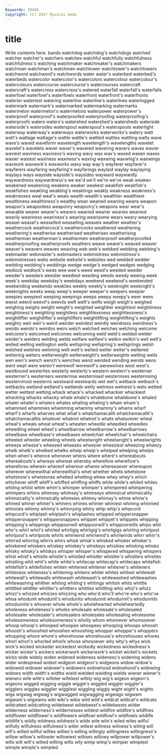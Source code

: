 ```yaml
---
Keywords: 29436 
Copyright: (C) 2017 Ryuichi Ueda
---
```


# title

Write contents here.
bands watchdog watchdog's watchdogs watched watcher watcher's
watchers watches watchful watchfully watchfulness watchfulness's watching watchmaker watchmaker's watchmakers
watchman watchman's watchmen watchtower watchtower's watchtowers watchword watchword's watchwords water
water's waterbed waterbed's waterbeds watercolor watercolor's watercolors watercolour watercolour's watercolours
watercourse watercourse's watercourses watercraft watercraft's watercress watercress's watered waterfall waterfall's
waterfalls waterfowl waterfowl's waterfowls waterfront waterfront's waterfronts waterier wateriest watering
waterline waterline's waterlines waterlogged watermark watermark's watermarked watermarking watermarks watermelon
watermelon's watermelons waterpower waterpower's waterproof waterproof's waterproofed waterproofing waterproofing's waterproofs
waters waters's watershed watershed's watersheds waterside waterside's watersides waterspout waterspout's
waterspouts watertight waterway waterway's waterways waterworks waterworks's watery watt watt's
wattage wattage's wattle wattle's wattled wattles wattling watts wave wave's
waved waveform wavelength wavelength's wavelengths wavelet wavelet's wavelets waver waver's
wavered wavering wavers waves wavier waviest waviness waviness's waving wavy
wax wax's waxed waxen waxes waxier waxiest waxiness waxiness's waxing
waxwing waxwing's waxwings waxwork waxwork's waxworks waxy way way's wayfarer
wayfarer's wayfarers wayfaring wayfaring's wayfarings waylaid waylay waylaying waylays ways
wayside wayside's waysides wayward waywardly waywardness waywardness's we we'd we'll
we're we've weak weaken weakened weakening weakens weaker weakest weakfish
weakfish's weakfishes weakling weakling's weaklings weakly weakness weakness's weaknesses weal
weal's weals wealth wealth's wealthier wealthiest wealthiness wealthiness's wealthy wean
weaned weaning weans weapon weapon's weaponless weaponry weaponry's weapons wear
wear's wearable wearer wearer's wearers wearied wearier wearies weariest wearily
weariness weariness's wearing wearisome wears weary wearying weasel weasel's weaselled
weaselling weasels weather weather's weathercock weathercock's weathercocks weathered weathering weathering's
weatherise weatherised weatherises weatherising weatherman weatherman's weathermen weatherproof weatherproofed weatherproofing
weatherproofs weathers weave weave's weaved weaver weaver's weavers weaves weaving
web web's webbed webbing webbing's webmaster webmaster's webmasters webmistress webmistress's
webmistresses webs website website's websites wed wedded wedder wedding wedding's
weddings wedge wedge's wedged wedges wedging wedlock wedlock's weds wee
wee's weed weed's weeded weeder weeder's weeders weedier weediest weeding
weeds weedy weeing week week's weekday weekday's weekdays weekend weekend's
weekended weekending weekends weeklies weekly weekly's weeknight weeknight's weeknights weeks
weep weep's weeper weeper's weepers weepier weepies weepiest weeping weepings
weeps weepy weepy's weer wees weest weevil weevil's weevils weft
weft's wefts weigh weigh's weighed weighing weighs weight weight's weighted
weightier weightiest weightiness weightiness's weighting weightless weightlessness weightlessness's weightlifter weightlifter's
weightlifters weightlifting weightlifting's weights weighty weir weir's weird weirder weirdest
weirdly weirdness weirdness's weirdo weirdo's weirdos weirs welch welched welches
welching welcome welcome's welcomed welcomes welcoming weld weld's welded welder
welder's welders welding welds welfare welfare's welkin welkin's well well's
welled welling wellington wells wellspring wellspring's wellsprings welsh welshed welshes
welshing welt welt's welted welter welter's weltered weltering welters welterweight
welterweight's welterweights welting welts wen wen's wench wench's wenches wend
wended wending wends wens went wept were weren't werewolf werewolf's
werewolves west west's westbound westerlies westerly westerly's western western's westerner
westerner's westerners westernise westernised westernises westernising westernmost westerns westward westwards
wet wet's wetback wetback's wetbacks wetland wetland's wetlands wetly wetness
wetness's wets wetted wetter wettest wetting whack whack's whacked whackier
whackiest whacking whacks whacky whale whale's whalebone whalebone's whaled whaler
whaler's whalers whales whaling whaling's wham wham's whammed whammies whamming
whammy whammy's whams wharf wharf's wharfs wharves what what's whatchamacallit
whatchamacallit's whatchamacallits whatever whatnot whatnot's whats whatsoever wheal wheal's wheals
wheat wheat's wheaten wheedle wheedled wheedles wheedling wheel wheel's wheelbarrow
wheelbarrow's wheelbarrows wheelbase wheelbase's wheelbases wheelchair wheelchair's wheelchairs wheeled wheeler
wheeling wheels wheelwright wheelwright's wheelwrights wheeze wheeze's wheezed wheezes wheezier
wheeziest wheezing wheezy whelk whelk's whelked whelks whelp whelp's whelped
whelping whelps when when's whence whenever whens where where's whereabouts
whereabouts's whereas whereat whereby wherefore wherefore's wherefores wherein whereof whereon
wheres wheresoever whereupon wherever wherewithal wherewithal's whet whether whets whetstone
whetstone's whetstones whetted whetting whew whey whey's which whichever whiff
whiff's whiffed whiffing whiffs while while's whiled whiles whiling whilst
whim whim's whimper whimper's whimpered whimpering whimpers whims whimsey whimsey's
whimseys whimsical whimsicality whimsicality's whimsically whimsies whimsy whimsy's whine whine's
whined whiner whiner's whiners whines whinier whiniest whining whinnied whinnies
whinny whinny's whinnying whiny whip whip's whipcord whipcord's whiplash whiplash's
whiplashes whipped whippersnapper whippersnapper's whippersnappers whippet whippet's whippets whipping whipping's
whippings whippoorwill whippoorwill's whippoorwills whips whir whir's whirl whirl's whirled
whirligig whirligig's whirligigs whirling whirlpool whirlpool's whirlpools whirls whirlwind whirlwind's
whirlwinds whirr whirr's whirred whirring whirrs whirs whisk whisk's whisked
whisker whisker's whiskered whiskers whiskey whiskey's whiskeys whiskies whisking whisks
whisky whisky's whiskys whisper whisper's whispered whispering whispers whist whist's
whistle whistle's whistled whistler whistler's whistlers whistles whistling whit whit's
white white's whitecap whitecap's whitecaps whitefish whitefish's whitefishes whiten whitened
whitener whitener's whiteners whiteness whiteness's whitening whitens whiter whites whitest
whitewall whitewall's whitewalls whitewash whitewash's whitewashed whitewashes whitewashing whither whiting
whiting's whitings whitish whits whittle whittled whittler whittler's whittlers whittles
whittling whiz whiz's whizz whizz's whizzed whizzes whizzing who who'd
who'll who're who's who've whoa whodunit whodunit's whodunits whodunnit whodunnit's
whodunnits whodunnits's whoever whole whole's wholehearted wholeheartedly wholeness wholeness's wholes
wholesale wholesale's wholesaled wholesaler wholesaler's wholesalers wholesales wholesaling wholesome wholesomeness
wholesomeness's wholly whom whomever whomsoever whoop whoop's whooped whoopee whoopees
whooping whoops whoosh whoosh's whooshed whooshes whooshing whopper whopper's whoppers
whopping whore whore's whorehouse whorehouse's whorehouses whores whorl whorl's whorled
whorls whose whosoever why why's whys wick wick's wicked wickeder
wickedest wickedly wickedness wickedness's wicker wicker's wickers wickerwork wickerwork's wicket
wicket's wickets wicks wide widely widen widened wideness wideness's widening
widens wider widespread widest widgeon widgeon's widgeons widow widow's widowed
widower widower's widowers widowhood widowhood's widowing widows width width's widths
wield wielded wielding wields wiener wiener's wieners wife wife's wifelier
wifeliest wifely wig wig's wigeon wigeon's wigeons wigged wigging wiggle
wiggle's wiggled wiggler wiggler's wigglers wiggles wigglier wiggliest wiggling wiggly
wight wight's wights wigs wigwag wigwag's wigwagged wigwagging wigwags wigwam
wigwam's wigwams wiki wiki's wikis wild wild's wildcat wildcat's wildcats
wildcatted wildcatting wildebeest wildebeest's wildebeests wilder wilderness wilderness's wildernesses wildest
wildfire wildfire's wildfires wildflower wildflower's wildflowers wildfowl wildfowl's wildfowls wildlife
wildlife's wildly wildness wildness's wilds wile wile's wiled wiles wilful
wilfully wilfulness wilfulness's wilier wiliest wiliness wiliness's wiling will will's
willed willful willies willies's willing willingly willingness willingness's willow willow's
willowier willowiest willows willowy willpower willpower's wills wilt wilt's wilted
wilting wilts wily wimp wimp's wimpier wimpiest wimple wimple's wimpled
